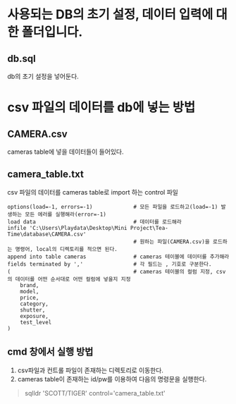# 사용되는 DB의 초기 설정, 데이터 입력에 대한 폴더입니다.

## db.sql
db의 초기 설정을 넣어둔다.

# csv 파일의 데이터를 db에 넣는 방법
## CAMERA.csv
cameras table에 넣을 데이터들이 들어있다.
## camera_table.txt
csv 파일의 데이터를 cameras table로 import 하는 control 파일
```
options(load=-1, errors=-1)             # 모든 파일을 로드하고(load=-1) 발생하는 모든 에러를 실행해라(error=-1)
load data                               # 데이터를 로드해라
infile 'C:\Users\Playdata\Desktop\Mini Project\Tea-Time\database\CAMERA.csv'
                                        # 원하는 파일(CAMERA.csv)을 로드하는 명령어, local의 디렉토리를 적으면 된다.
append into table cameras               # cameras 테이블에 데이터를 추가해라
fields terminated by ','                # 각 필드는 , 기호로 구분한다.
(                                       # cameras 테이블의 컬럼 지정, csv의 데이터를 어떤 순서대로 어떤 컬럼에 넣을지 지정
    brand,
    model,
    price,
    category,
    shutter,
    exposure,
    test_level
)

```


## cmd 창에서 실행 방법
1. csv파일과 컨트롤 파일이 존재하는 디렉토리로 이동한다.
2. cameras table이 존재하는 id/pw를 이용하여 다음의 명령문을 실행한다.
> sqlldr 'SCOTT/TIGER' control='camera_table.txt'
